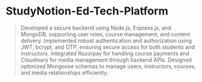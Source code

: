 # StudyNotion-Ed-Tech-Platform
> Developed a secure backend using Node.js, Express.js, and MongoDB, supporting user roles, course management, and content 
  delivery.
> Implemented robust authentication and authorization using JWT, bcrypt, and OTP, ensuring secure access for both students and 
  instructors.
> Integrated Razorpay for handling course payments and Cloudinary for media management through backend APIs.
> Designed optimized Mongoose schemas to manage users, instructors, courses, and media relationships efficiently.

